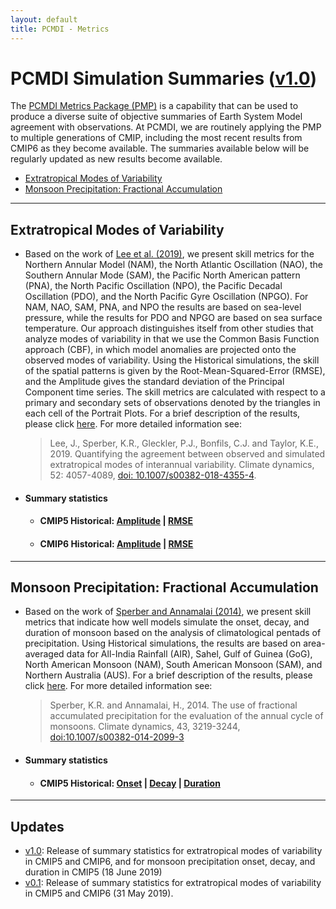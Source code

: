 ```yaml
---
layout: default
title: PCMDI - Metrics
---
```


# PCMDI Simulation Summaries ([v1.0][v1.0])
The [PCMDI Metrics Package (PMP)](https://github.com/PCMDI/pcmdi_metrics) is a capability that can be used to produce a diverse suite of objective summaries of Earth System Model agreement with observations. At PCMDI, we are routinely applying the PMP to multiple generations of CMIP, including the most recent results from CMIP6 as they become available.  The summaries available below will be regularly updated as new results become available.

- [Extratropical Modes of Variability](#variability)
- [Monsoon Precipitation: Fractional Accumulation](#monsoon)

---
## <a name="variability"></a>Extratropical Modes of Variability
- Based on the work of [Lee et al. (2019)][lee2019], we present skill metrics for the Northern Annular Model (NAM), the North Atlantic Oscillation (NAO), the Southern Annular Mode (SAM), the Pacific North American pattern (PNA), the North Pacific Oscillation (NPO), the Pacific Decadal Oscillation (PDO), and the North Pacific Gyre Oscillation (NPGO). For NAM, NAO, SAM, PNA, and NPO the results are based on sea-level pressure, while the results for PDO and NPGO are based on sea surface temperature. Our approach distinguishes itself from other studies that analyze modes of variability in that we use the Common Basis Function approach (CBF), in which model anomalies are projected onto the observed modes of variability. Using the Historical simulations, the skill of the spatial patterns is given by the Root-Mean-Squared-Error (RMSE), and the Amplitude gives the standard deviation of the Principal Component time series. The skill metrics are calculated with respect to a primary and secondary sets of observations denoted by the triangles in each cell of the Portrait Plots. For a brief description of the results, please click [here][description_variability]. For more detailed information see:

  > Lee, J., Sperber, K.R., Gleckler, P.J., Bonfils, C.J. and Taylor, K.E., 2019. Quantifying the agreement between observed and simulated extratropical modes of interannual variability. Climate dynamics, 52: 4057-4089, [doi: 10.1007/s00382-018-4355-4][lee2019].

- #### Summary statistics
  - #### CMIP5 Historical: [Amplitude][CMIP5_variability_amplitude] | [RMSE][CMIP5_variability_rmse]
  - #### CMIP6 Historical: [Amplitude][CMIP6_variability_amplitude] | [RMSE][CMIP6_variability_rmse]

---
## <a name="monsoon"></a>Monsoon Precipitation: Fractional Accumulation
- Based on the work of [Sperber and Annamalai (2014)][sperber2004], we present skill metrics that indicate how well models simulate the onset, decay, and duration of monsoon based on the analysis of climatological pentads of precipitation. Using Historical simulations, the results are based on area-averaged data for All-India Rainfall (AIR), Sahel, Gulf of Guinea (GoG), North American Monsoon (NAM), South American Monsoon (SAM), and Northern Australia (AUS). For a brief description of the results, please click [here][description_monsoon]. For more detailed information see:

  > Sperber, K.R. and Annamalai, H., 2014. The use of fractional accumulated precipitation for the evaluation of the annual cycle of monsoons. Climate dynamics, 43, 3219-3244, [doi:10.1007/s00382-014-2099-3][sperber2004]

- #### Summary statistics
  - #### CMIP5 Historical: [Onset][CMIP5_monsoon_sperber_onset] | [Decay][CMIP5_monsoon_sperber_decay] | [Duration][CMIP5_monsoon_sperber_duration]

---
## Updates
- [v1.0][v1.0]: Release of summary statistics for extratropical modes of variability in CMIP5 and CMIP6, and for monsoon precipitation onset, decay, and duration in CMIP5 (18 June 2019)
- [v0.1][v0.1]: Release of summary statistics for extratropical modes of variability in CMIP5 and CMIP6 (31 May 2019).

[v1.0]: {{site.baseurl}}/research/metrics/index.html
[v0.1]: {{site.baseurl}}/research/metrics/index_v0.1.html

[description_variability]: {{site.baseurl}}/research/metrics/plot_description_variability.html
[description_monsoon]: {{site.baseurl}}/research/metrics/plot_description_monsoon.html


[lee2019]: https://link.springer.com/article/10.1007/s00382-018-4355-4
[sperber2004]: https://doi.org/10.1007/s00382-014-2099-3
[CMIP5_variability_amplitude]: https://pcmdi.llnl.gov/pmp-preliminary-results/ipp_test_variability_modes/cmip5_v20190512/clickable_portrait.html
[CMIP5_variability_rmse]: https://pcmdi.llnl.gov/pmp-preliminary-results/ipp_test_variability_modes/cmip5_v20190512_rmse/clickable_portrait.html
[CMIP6_variability_amplitude]: https://pcmdi.llnl.gov/pmp-preliminary-results/ipp_test_variability_modes/cmip6_v20190503/clickable_portrait.html
[CMIP6_variability_rmse]: https://pcmdi.llnl.gov/pmp-preliminary-results/ipp_test_variability_modes/cmip6_v20190503_rmse/clickable_portrait.html
[CMIP5_monsoon_sperber_onset]: https://pcmdi.llnl.gov/pmp-preliminary-results/ipp_test_monsoon_sperber/onset_index_rel2obs/clickable_portrait.html
[CMIP5_monsoon_sperber_decay]: https://pcmdi.llnl.gov/pmp-preliminary-results/ipp_test_monsoon_sperber/decay_index_rel2obs/clickable_portrait.html
[CMIP5_monsoon_sperber_duration]: https://pcmdi.llnl.gov/pmp-preliminary-results/ipp_test_monsoon_sperber/duration_rel2obs/clickable_portrait.html
